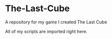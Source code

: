 # The-Last-Cube
A repository for my game I created The Last Cube

All of my scripts are imported right here.
